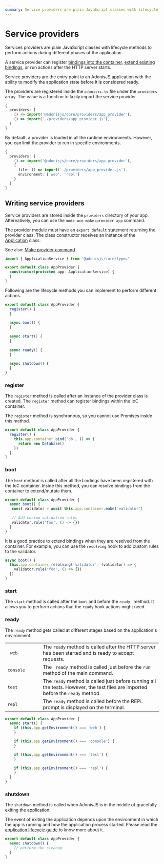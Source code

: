 ```yaml
---
summary: Service providers are plain JavaScript classes with lifecycle methods to perform actions during different phases of the application.
---
```


# Service providers

Services providers are plain JavaScript classes with lifecycle methods to perform actions during different phases of the application.

A service provider can register [bindings into the container](../concepts/dependency_injection.md#container-bindings), [extend existing bindings](../concepts/dependency_injection.md#container-events), or run actions after the HTTP server starts.

Service providers are the entry point to an AdonisJS application with the ability to modify the application state before it is considered ready.

The providers are registered inside the `adonisrc.ts` file under the `providers` array. The value is a function to lazily import the service provider

```ts
{
  providers: [
    () => import('@adonisjs/core/providers/app_provider'),
    () => import('./providers/app_provider.js'),
  ]
}
```

By default, a provider is loaded in all the runtime environments. However, you can limit the provider to run in specific environments.

```ts
{
  providers: [
    () => import('@adonisjs/core/providers/app_provider'),
    {
      file: () => import('./providers/app_provider.js'),
      environment: ['web', 'repl']
    }
  ]
}
```

## Writing service providers

Service providers are stored inside the `providers` directory of your app. Alternatively, you can use the `node ace make:provider app` command.

The provider module must have an `export default` statement returning the provider class. The class constructor receives an instance of the [Application](application.md) class.

See also: [Make provider command](../references/commands.md#makeprovider)

```ts
import { ApplicationService } from '@adonisjs/core/types'

export default class AppProvider {
  constructor(protected app: ApplicationService) {
  }
}
```

Following are the lifecycle methods you can implement to perform different actions.

```ts
export default class AppProvider {
  register() {
  }
  
  async boot() {
  }
  
  async start() {
  }
  
  async ready() {
  }
  
  async shutdown() {
  }
}
```

### register

The `register` method is called after an instance of the provider class is created. The `register` method can register bindings within the IoC container. 

The `register` method is synchronous, so you cannot use Promises inside this method.

```ts
export default class AppProvider {
  register() {
    this.app.container.bind('db', () => {
      return new Database()
    })
  }
}
```

### boot

The `boot` method is called after all the bindings have been registered with the IoC container. Inside this method, you can resolve bindings from the container to extend/mutate them.

```ts
export default class AppProvider {
  async boot() {
   const validator = await this.app.container.make('validator')
    
   // Add custom validation rules
   validator.rule('foo', () => {})
  }
}
```

It is a good practice to extend bindings when they are resolved from the container. For example, you can use the `resolving` hook to add custom rules to the validator.

```ts
async boot() {
  this.app.container.resolving('validator', (validator) => {
    validator.rule('foo', () => {})
  })
}
```

### start

The `start` method is called after the `boot` and before the `ready ` method. It allows you to perform actions that the `ready` hook actions might need.

### ready

The `ready` method gets called at different stages based on the application's environment.

<table>
    <tr>
        <td width="100"><code> web </code></td>
        <td>The <code>ready</code> method is called after the HTTP server has been started and is ready to accept requests.</td>
    </tr>
    <tr>
        <td width="100"><code>console</code></td>
        <td>The <code> ready</code> method is called just before the <code>run</code> method of the main command.</td>
    </tr>
    <tr>
        <td width="100"><code>test</code></td>
        <td>The <code>ready</code> method is called just before running all the tests. However, the test files are imported before the <code>ready</code> method.</td>
    </tr>
    <tr>
        <td width="100"><code>repl</code></td>
        <td>The <code>ready</code> method is called before the REPL prompt is displayed on the terminal.</td>
    </tr>
</table>

```ts
export default class AppProvider {
  async start() {
    if (this.app.getEnvironment() === 'web') {
    }

    if (this.app.getEnvironment() === 'console') {
    }

    if (this.app.getEnvironment() === 'test') {
    }

    if (this.app.getEnvironment() === 'repl') {
    }
  }
}
```

### shutdown

The `shutdown` method is called when AdonisJS is in the middle of gracefully exiting the application.

The event of exiting the application depends upon the environment in which the app is running and how the application process started. Please read the [application lifecycle guide](application_lifecycle.md) to know more about it.

```ts
export default class AppProvider {
  async shutdown() {
    // perform the cleanup
  }
}
```
